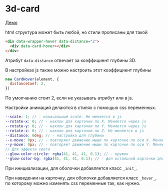 # 3d-card

[Демо](https://sulky-cat.github.io/3d-card-demo/)

html структура может быть любой, но стили прописаны для такой 
```html
<div data-wrapper-hover data-distance="2">
  <div data-card-hover></div>
</div>
``` 
Атрибут `data-distance` отвечает за коэффициент глубины 3D.

В настройках js также можно настроить этот коэффициент глубины 
```js
new CardHover(element, {
  distanceCoef: 2,
})
``` 
По умолчанию стоит 2, если не указывать атрибут или в js.

Настройки анимаций делаются в стилях с помощью css переменных. 
```scss
--scale: 1; // - изначальный scale. Не меняется в js
--rotate-x: 0; // - наклон для карточки по Х. Меняется через js
--rotate-y: 0; // - наклон для карточки по Y. Меняется через js
--rotate-z: 0; // - наклон для карточки по Z. Не меняется в js
--distance: 0deg; // - настройка для глубины
--x-move: 0px; // - повторяет движение мыши по карточке по оси X. Меняется через js
--y-move: 0px; // - повторяет движение мыши по карточке по оси Y. Меняется через js
// Для эффекта света 
--glow-color-circle: rgba(41, 41, 41, 0.1); // - кружок
--glow-color-bg: rgba(41, 41, 41, 0.1); // - фон остальной карточки для контраста
```

При инициализации, для оболочки добавляется класс `_init_`.

При наведении на карточку, для оболочки добавляется класс `_hover_`, по которому можно изменять css переменные так, как нужно.
